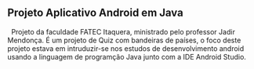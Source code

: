 ## Projeto Aplicativo Android em Java

&nbsp;
Projeto da faculdade FATEC Itaquera, ministrado pelo professor Jadir Mendonça. É um projeto de Quiz com bandeiras de países, o foco deste projeto estava em intruduzir-se nos estudos de desenvolvimento android
usando a linguagem de programção Java junto com a IDE Android Studio.

